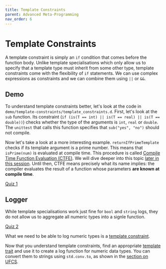 ```yaml
---
title: Template Constraints
parent: Advanced Meta-Programming
nav_order: 6
---
```

# Template Constraints

A template constraint is simply an `if` condition that comes before the function body.
Unlike template specialisations which only allow us to specify that a template type must inherit from some other type, template constraints come with the flexibility of `if` statements.
We can use complex expressions as constraints and we can combine them using `||` or `&&`.

## Demo

To understand template constraints better, let's look at the code in `demo/template-constraints/template_constraints.d`.
First, let's look at the `sub` function.
Its constraint (`if (is(T == int) || is(T == real) || is(T == double))`) checks whether the type of the arguments is `int`, `real` or `double`.
The `unittest` that calls this function specifies that `sub("yes", "no")` should not compile.

Now let's take a look at a more interesting example.
`returnIfPrimeTemplate` checks if its template argument is a prime number.
This means that `isPrime(num)` is evaluated at compile time.
This procedure is called [Compile Time Function Evaluation (CTFE)](https://tour.dlang.org/tour/en/gems/compile-time-function-evaluation-ctfe).
We will dive deeper into this topic [later in this session](./ctfe.md).
Until then, CTFE means precisely what its name implies: the compiler evaluates the result of a function whose parameters **are known at compile time**.

[Quiz 1](./quiz/template-constraints.md)

## Logger

While template specialisations work just fine for `bool` and `string` logs, they do not allow us to aggregate all numeric types into a signle function.

[Quiz 2](./quiz/template-specialisations.md)

What we need to be able to log numeric types is a [template constraint](https://dlang.org/concepts.html).

Now that you understand template constraints, find an appropriate [template trait](https://dlang.org/phobos/std_traits.html) and use it to create a log function for numeric data types.
You can convert them to strings using `std.conv.to`, as shown in the [section on UFCS](./log-simple-types.md#recap-ufcs).
